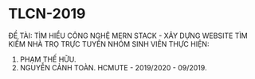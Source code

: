 # TLCN-2019
ĐỀ TÀI: TÌM HIỂU CÔNG NGHỆ MERN STACK - XÂY DỰNG WEBSITE TÌM KIẾM NHÀ TRỌ TRỰC TUYẾN
NHÓM SINH VIÊN THỰC HIỆN:
1. PHẠM THẾ HỮU.
2. NGUYỄN CẢNH TOÀN.
HCMUTE - 2019/2020 - 09/2019.
